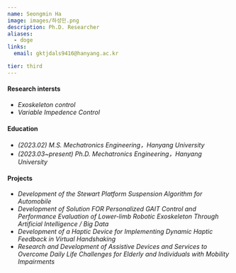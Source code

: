 ```yaml
---
name: Seongmin Ha
image: images/하성민.png
description: Ph.D. Researcher
aliases:
  - doge
links:
  email: gktjdals9416@hanyang.ac.kr

tier: third
---
```


#### **Research intersts** 
- *Exoskeleton control*
- *Variable Impedence Control*

#### **Education**
- *(2023.02) M.S. Mechatronics Engineering，Hanyang University*
- *(2023.03~present)  Ph.D. Mechatronics Engineering，Hanyang University*

#### **Projects**
- *Development of the Stewart Platform Suspension Algorithm for Automobile*
- *Development of Solution FOR Personalized GAIT Control and Performance Evaluation of Lower-limb Robotic Exoskeleton Through Artificial Intelligence / Big Data*
- *Development of a Haptic Device for Implementing Dynamic Haptic Feedback in Virtual Handshaking*
- *Research and Development of Assistive Devices and Services to Overcome Daily Life Challenges for Elderly and Individuals with Mobility Impairments*


